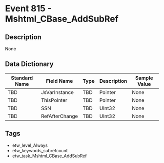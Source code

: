 # Event 815 - Mshtml_CBase_AddSubRef

## Description
None

## Data Dictionary
|Standard Name|Field Name|Type|Description|Sample Value|
|---|---|---|---|---|
|TBD|JsVarInstance|TBD|Pointer|None|None|
|TBD|ThisPointer|TBD|Pointer|None|None|
|TBD|SSN|TBD|UInt32|None|None|
|TBD|RefAfterChange|TBD|UInt32|None|None|

## Tags
* etw_level_Always
* etw_keywords_subrefcount
* etw_task_Mshtml_CBase_AddSubRef